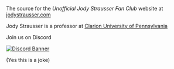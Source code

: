 The source for the _Unofficial Jody Strausser Fan Club_ website at [jodystrausser.com](https://jodystrausser.com)

Jody Strausser is a professor at
[Clarion University of Pennsylvania](https://clarion.edu/)

Join us on Discord

[![Discord Banner](https://discord.com/api/guilds/743757091642146816/widget.png?style=banner3)](https://discord.gg/RNACfcu)

(Yes this is a joke)
